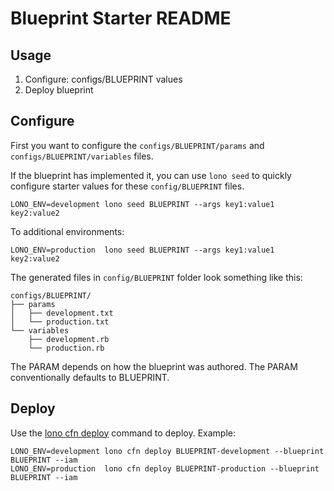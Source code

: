 # Blueprint Starter README

## Usage

1. Configure: configs/BLUEPRINT values
2. Deploy blueprint

## Configure

First you want to configure the `configs/BLUEPRINT/params` and `configs/BLUEPRINT/variables` files.

If the blueprint has implemented it, you can use `lono seed` to quickly configure starter values for these `config/BLUEPRINT` files.

    LONO_ENV=development lono seed BLUEPRINT --args key1:value1 key2:value2

To additional environments:

    LONO_ENV=production  lono seed BLUEPRINT --args key1:value1 key2:value2

The generated files in `config/BLUEPRINT` folder look something like this:

    configs/BLUEPRINT/
    ├── params
    │   ├── development.txt
    │   └── production.txt
    └── variables
        ├── development.rb
        └── production.rb

The PARAM depends on how the blueprint was authored.  The PARAM conventionally defaults to BLUEPRINT.

## Deploy

Use the [lono cfn deploy](http://lono.cloud/reference/lono-cfn-deploy/) command to deploy. Example:

    LONO_ENV=development lono cfn deploy BLUEPRINT-development --blueprint BLUEPRINT --iam
    LONO_ENV=production  lono cfn deploy BLUEPRINT-production --blueprint BLUEPRINT --iam
